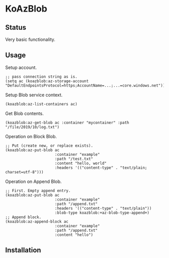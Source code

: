 # KoAzBlob

## Status

Very basic functionality.

## Usage

Setup account.

```
;; pass connection string as is.
(setq ac (koazblob:az-storage-account "DefaultEndpointsProtocol=https;AccountName=...;...=core.windows.net"))
```

Setup Blob service context.

```
(koazblob:az-list-containers ac)
```

Get Blob contents.

```
(koazblob:az-get-blob ac :container "mycontainer" :path "/file/2019/10/log.txt")
```

Operation on Block Blob.

```
;; Put (create new, or replace exists).
(koazblob:az-put-blob ac
                      :container "example"
                      :path "/test.txt"
                      :content "hello, world"
                      :headers '(("content-type" . "text/plain; charset=utf-8")))
```

Operation on Append Blob.

```
;; First. Empty append entry.
(koazblob:az-put-blob ac
                      :container "example"
                      :path "/append.txt"
                      :headers '(("content-type" . "text/plain"))
                      :blob-type koazblob:+az-blob-type-append+)
;; Append block.
(koazblob:az-append-block ac
                      :container "example"
                      :path "/append.txt"
                      :content "hello")
```

## Installation
